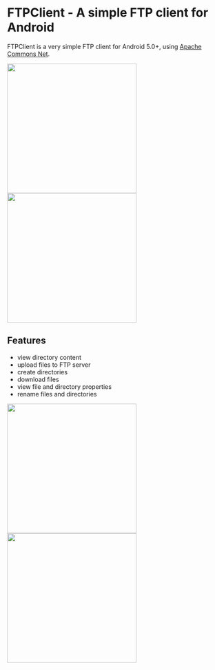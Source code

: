 # FTPClient - A simple FTP client for Android

FTPClient is a very simple FTP client for Android 5.0+, using [Apache Commons Net](https://commons.apache.org/proper/commons-net/).

[<img src="https://codeberg.org/qwerty287/ftpclient/raw/branch/main/assets/IzzyOnDroid.png" width="300">](https://apt.izzysoft.de/fdroid/index/apk/de.qwerty287.ftpclient)
[<img src="https://codeberg.org/qwerty287/ftpclient/raw/branch/main/assets/get-it-on-blue-on-white.svg" width="300">](https://codeberg.org/qwerty287/ftpclient/releases/latest)

## Features
* view directory content
* upload files to FTP server
* create directories
* download files
* view file and directory properties
* rename files and directories

<img src="https://codeberg.org/qwerty287/ftpclient/raw/branch/main/fastlane/metadata/android/en-US/images/phoneScreenshots/001.png" width="300"> <img src="https://codeberg.org/qwerty287/ftpclient/raw/branch/main/fastlane/metadata/android/en-US/images/phoneScreenshots/002.png" width="300">
